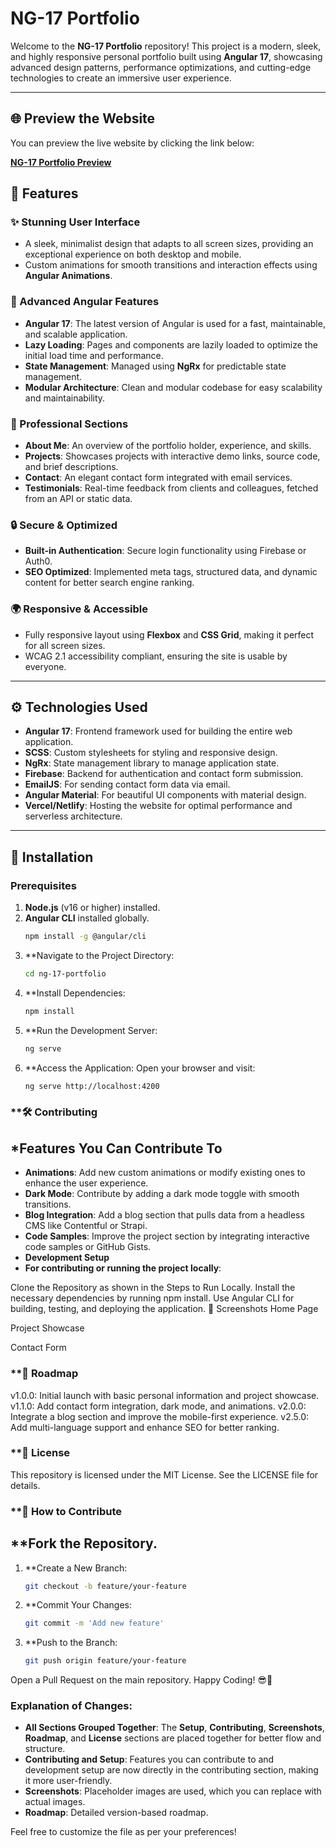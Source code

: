 # **NG-17 Portfolio**

Welcome to the **NG-17 Portfolio** repository! This project is a modern, sleek, and highly responsive personal portfolio built using **Angular 17**, showcasing advanced design patterns, performance optimizations, and cutting-edge technologies to create an immersive user experience.

---

## **🌐 Preview the Website**
You can preview the live website by clicking the link below:

[**NG-17 Portfolio Preview**](https://ng-17-git-project.netlify.app/home)


## **🚀 Features**

### **✨ Stunning User Interface**
- A sleek, minimalist design that adapts to all screen sizes, providing an exceptional experience on both desktop and mobile.
- Custom animations for smooth transitions and interaction effects using **Angular Animations**.

### **🔧 Advanced Angular Features**
- **Angular 17**: The latest version of Angular is used for a fast, maintainable, and scalable application.
- **Lazy Loading**: Pages and components are lazily loaded to optimize the initial load time and performance.
- **State Management**: Managed using **NgRx** for predictable state management.
- **Modular Architecture**: Clean and modular codebase for easy scalability and maintainability.

### **💼 Professional Sections**
- **About Me**: An overview of the portfolio holder, experience, and skills.
- **Projects**: Showcases projects with interactive demo links, source code, and brief descriptions.
- **Contact**: An elegant contact form integrated with email services.
- **Testimonials**: Real-time feedback from clients and colleagues, fetched from an API or static data.

### **🔒 Secure & Optimized**
- **Built-in Authentication**: Secure login functionality using Firebase or Auth0.
- **SEO Optimized**: Implemented meta tags, structured data, and dynamic content for better search engine ranking.

### **🌍 Responsive & Accessible**
- Fully responsive layout using **Flexbox** and **CSS Grid**, making it perfect for all screen sizes.
- WCAG 2.1 accessibility compliant, ensuring the site is usable by everyone.

---

## **⚙️ Technologies Used**

- **Angular 17**: Frontend framework used for building the entire web application.
- **SCSS**: Custom stylesheets for styling and responsive design.
- **NgRx**: State management library to manage application state.
- **Firebase**: Backend for authentication and contact form submission.
- **EmailJS**: For sending contact form data via email.
- **Angular Material**: For beautiful UI components with material design.
- **Vercel/Netlify**: Hosting the website for optimal performance and serverless architecture.

---

## **🔨 Installation**

### **Prerequisites**
1. **Node.js** (v16 or higher) installed.
2. **Angular CLI** installed globally.
   ```bash
   npm install -g @angular/cli


3. **Navigate to the Project Directory:
   ```bash
   cd ng-17-portfolio
4. **Install Dependencies:
   ```bash
   npm install
4. **Run the Development Server:
   ```bash
   ng serve
5. **Access the Application: Open your browser and visit:
   ```bash
   ng serve http://localhost:4200


### **🛠️ Contributing
## *Features You Can Contribute To
- **Animations**: Add new custom animations or modify existing ones to enhance the user experience.
- **Dark Mode**: Contribute by adding a dark mode toggle with smooth transitions.
- **Blog Integration**: Add a blog section that pulls data from a headless CMS like Contentful or Strapi.
- **Code Samples**: Improve the project section by integrating interactive code samples or GitHub Gists.
- **Development Setup**
- **For contributing or running the project locally**:

Clone the Repository as shown in the Steps to Run Locally.
Install the necessary dependencies by running npm install.
Use Angular CLI for building, testing, and deploying the application.
📸 Screenshots
Home Page

Project Showcase

Contact Form

### **📝 Roadmap
v1.0.0: Initial launch with basic personal information and project showcase.
v1.1.0: Add contact form integration, dark mode, and animations.
v2.0.0: Integrate a blog section and improve the mobile-first experience.
v2.5.0: Add multi-language support and enhance SEO for better ranking.
### **📜 License
This repository is licensed under the MIT License. See the LICENSE file for details.

### **📢 How to Contribute
## **Fork the Repository.
1. **Create a New Branch:
    ```bash
    git checkout -b feature/your-feature

2. **Commit Your Changes:
    ```bash
    git commit -m 'Add new feature'

3. **Push to the Branch:
    ```bash
    git push origin feature/your-feature
    
Open a Pull Request on the main repository.
Happy Coding! 😎🚀

### Explanation of Changes:
- **All Sections Grouped Together**: The **Setup**, **Contributing**, **Screenshots**, **Roadmap**, and **License** sections are placed together for better flow and structure.
- **Contributing and Setup**: Features you can contribute to and development setup are now directly in the contributing section, making it more user-friendly.
- **Screenshots**: Placeholder images are used, which you can replace with actual images.
- **Roadmap**: Detailed version-based roadmap.
  
Feel free to customize the file as per your preferences!
